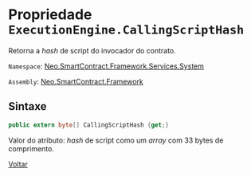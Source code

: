 # Propriedade `ExecutionEngine.CallingScriptHash`

Retorna a *hash* de script do invocador do contrato.

`Namespace`: [Neo.SmartContract.Framework.Services.System](../../System.md)

`Assembly`: [Neo.SmartContract.Framework](../../../dotnet.md)

## Sintaxe

```c#
public extern byte[] CallingScriptHash {get;}
```

Valor do atributo: *hash* de script como um *array* com 33 bytes de comprimento.



[Voltar](../ExecutionEngine.md)
